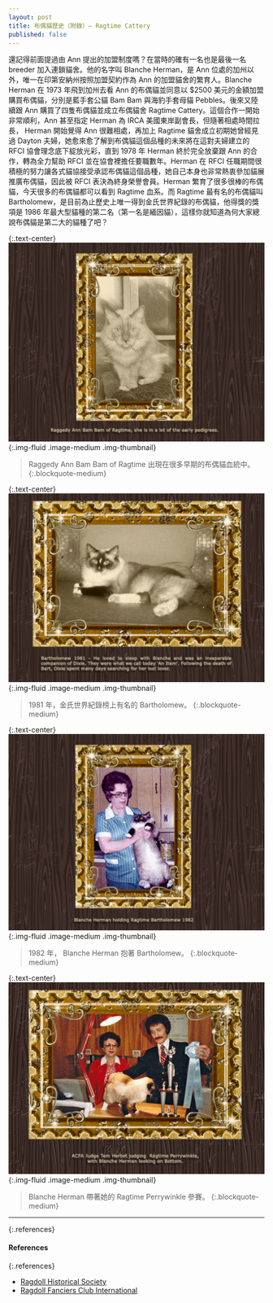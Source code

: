 ```yaml
---
layout: post
title: 布偶貓歷史（附錄）— Ragtime Cattery
published: false
---
```


還記得前面提過由 Ann 提出的加盟制度嗎？在當時的確有一名也是最後一名 breeder 加入連鎖貓舍。他的名字叫 Blanche Herman，是 Ann 位處的加州以外，唯一在印第安納州按照加盟契約作為 Ann 的加盟貓舍的繁育人。Blanche Herman 在 1973 年飛到加州去看 Ann 的布偶貓並同意以 $2500 美元的金額加盟購買布偶貓，分別是藍手套公貓 Bam Bam 與海豹手套母貓 Pebbles。後來又陸續跟 Ann 購買了四隻布偶貓並成立布偶貓舍 Ragtime Cattery。這個合作一開始非常順利，Ann 甚至指定 Herman 為 IRCA 美國東岸副會長，但隨著相處時間拉長， Herman 開始覺得 Ann 很難相處，再加上 Ragtime 貓舍成立初期她曾經見過 Dayton 夫婦，她愈來愈了解到布偶貓這個品種的未來將在這對夫婦建立的 RFCI 協會理念底下綻放光彩，直到 1978 年 Herman 終於完全放棄跟 Ann 的合作，轉為全力幫助 RFCI 並在協會裡擔任要職數年。Herman 在 RFCI 任職期間很積極的努力讓各式貓協接受承認布偶貓這個品種，她自己本身也非常熱衷參加貓展推廣布偶貓，因此被 RFCI 表決為終身榮譽會員。Herman 繁育了很多很棒的布偶貓，今天很多的布偶貓都可以看到 Ragtime 血系。而 Ragtime 最有名的布偶貓叫 Bartholomew，是目前為止歷史上唯一得到金氏世界紀錄的布偶貓，他得獎的獎項是 1986 年最大型貓種的第二名（第一名是緬因貓），這樣你就知道為何大家總說布偶貓是第二大的貓種了吧？

{:.text-center}
![history-5-1](/assets/img/history/history-5-1.jpg){:.img-fluid .image-medium .img-thumbnail}
> Raggedy Ann Bam Bam of Ragtime 出現在很多早期的布偶貓血統中。
{:.blockquote-medium}

{:.text-center}
![history-5-2](/assets/img/history/history-5-2.jpg){:.img-fluid .image-medium .img-thumbnail}
> 1981 年，金氏世界紀錄榜上有名的 Bartholomew。
{:.blockquote-medium}

{:.text-center}
![history-5-3](/assets/img/history/history-5-3.jpg){:.img-fluid .image-medium .img-thumbnail}
> 1982 年， Blanche Herman 抱著 Bartholomew。
{:.blockquote-medium}

{:.text-center}
![history-5-4](/assets/img/history/history-5-4.jpg){:.img-fluid .image-medium .img-thumbnail}
> Blanche Herman 帶著她的 Ragtime Perrywinkle 參賽。
{:.blockquote-medium}

---

{:.references}
#### References

{:.references}
* [Ragdoll Historical Society](http://ragdollhistoricalsociety.org/)
* [Ragdoll Fanciers Club International](http://rfci.org/)

